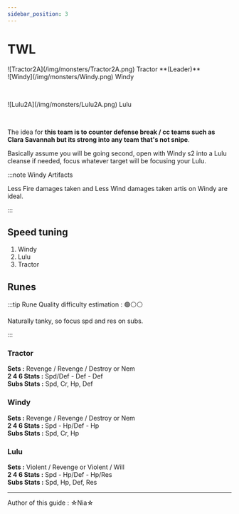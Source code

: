 ```yaml
---
sidebar_position: 3
---
```


# TWL

<div style={{display: 'flex', alignItems: 'center', marginBottom: '20px', gap: '20px'}}>
    <div style={{maxWidth: "68px"}}>
        ![Tractor2A](/img/monsters/Tractor2A.png)  
        Tractor  
        **(Leader)**  
    </div>
    <div style={{maxWidth: "68px"}}>
        ![Windy](/img/monsters/Windy.png)  
        Windy  
        <p>&nbsp;</p>  
    </div>
    <div style={{maxWidth: "68px"}}>
        ![Lulu2A](/img/monsters/Lulu2A.png)  
        Lulu  
        <p>&nbsp;</p>  
    </div>
</div>

The idea for **this team is to counter defense break / cc teams such as Clara Savannah but its strong into any team that's not snipe**.

Basically assume you will be going second, open with Windy s2 into a Lulu cleanse if needed, focus whatever target will be focusing your 
Lulu.

:::note Windy Artifacts

Less Fire damages taken and Less Wind damages taken artis on Windy are ideal.

:::

## Speed tuning 

1. Windy 
2. Lulu 
3. Tractor

## Runes

:::tip Rune Quality difficulty estimation : 🟢⚪⚪

Naturally tanky, so focus spd and res on subs.

:::

### Tractor
**Sets :** Revenge / Revenge / Destroy or Nem   
**2 4 6 Stats :** Spd/Def - Def - Def  
**Subs Stats :** Spd, Cr, Hp, Def  

### Windy
**Sets :** Revenge / Revenge / Destroy or Nem   
**2 4 6 Stats :** Spd - Hp/Def - Hp  
**Subs Stats :** Spd, Cr, Hp  

### Lulu
**Sets :** Violent / Revenge or Violent / Will    
**2 4 6 Stats :** Spd - Hp/Def - Hp/Res  
**Subs Stats :** Spd, Hp, Def, Res  

---

<p style={{color: 'grey'}}>Author of this guide : ☆Nia☆</p>
